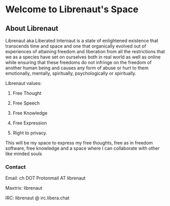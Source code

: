# Welcome to Librenaut's Space

## About Librenaut

Librenaut aka Liberated Internaut is a state of enlightened existence that transcends time and space and one that organically evolved out of experiences of attaining freedom and liberation from all the restrictions that we as a species have set on ourselves both in real world as well as online while ensuring that these freedoms do not infringe on the freedom of another human being and causes any form of abuse or hurt to them emotionally, mentally, spiritually, psychologically or spiritually. 

Librenaut values:

1. Free Thought

2. Free Speech

3. Free Knowledge

4. Free Expression

5. Right to privacy.

This will be my space to express my free thoughts, free as in freedom software, free knowledge and a space where I can collaborate with other like minded souls


### Contact ##

Email: ch DOT Protonmail AT librenaut

Maxtrix: librenaut

IRC: librenaut @ irc.libera.chat


